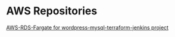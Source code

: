 # AWS Repositories

[AWS-RDS-Fargate for wordpress-mysql-terraform-jenkins project](https://github.com/tunckasik/aws-rds-fargate-wordpress-mysql-terraform-jenkins)
